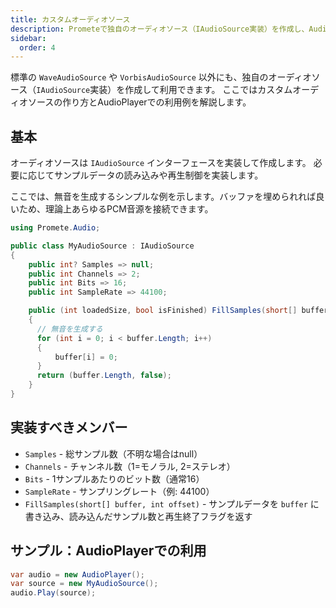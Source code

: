 ```yaml
---
title: カスタムオーディオソース
description: Prometeで独自のオーディオソース（IAudioSource実装）を作成し、AudioPlayerで再生する方法を解説します。
sidebar:
  order: 4
---
```


標準の `WaveAudioSource` や `VorbisAudioSource` 以外にも、独自のオーディオソース（`IAudioSource`実装）を作成して利用できます。
ここではカスタムオーディオソースの作り方とAudioPlayerでの利用例を解説します。

## 基本

オーディオソースは `IAudioSource` インターフェースを実装して作成します。
必要に応じてサンプルデータの読み込みや再生制御を実装します。

ここでは、無音を生成するシンプルな例を示します。バッファを埋められれば良いため、理論上あらゆるPCM音源を接続できます。

```csharp
using Promete.Audio;

public class MyAudioSource : IAudioSource
{
    public int? Samples => null;
    public int Channels => 2;
    public int Bits => 16;
    public int SampleRate => 44100;

    public (int loadedSize, bool isFinished) FillSamples(short[] buffer, int offset)
    {
      // 無音を生成する
      for (int i = 0; i < buffer.Length; i++)
      {
          buffer[i] = 0;
      }
      return (buffer.Length, false);
    }
}
```

## 実装すべきメンバー
- `Samples` - 総サンプル数（不明な場合はnull）
- `Channels` - チャンネル数（1=モノラル, 2=ステレオ）
- `Bits` - 1サンプルあたりのビット数（通常16）
- `SampleRate` - サンプリングレート（例: 44100）
- `FillSamples(short[] buffer, int offset)` - サンプルデータを `buffer` に書き込み、読み込んだサンプル数と再生終了フラグを返す

## サンプル：AudioPlayerでの利用

```csharp
var audio = new AudioPlayer();
var source = new MyAudioSource();
audio.Play(source);
```
